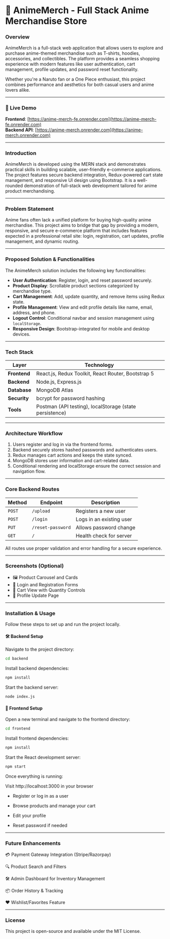 
# 🛒 **AnimeMerch - Full Stack Anime Merchandise Store**

### **Overview**
AnimeMerch is a full-stack web application that allows users to explore and purchase anime-themed merchandise such as T-shirts, hoodies, accessories, and collectibles. The platform provides a seamless shopping experience with modern features like user authentication, cart management, profile updates, and password reset functionality.

Whether you're a Naruto fan or a One Piece enthusiast, this project combines performance and aesthetics for both casual users and anime lovers alike.

---


### 🔗 Live Demo

**Frontend**: [https://anime-merch-fe.onrender.com](https://anime-merch-fe.onrender.com)  
**Backend API**: [https://anime-merch.onrender.com](https://anime-merch.onrender.com)

---


### **Introduction**
AnimeMerch is developed using the MERN stack and demonstrates practical skills in building scalable, user-friendly e-commerce applications. The project features secure backend integration, Redux-powered cart state management, and responsive UI design using Bootstrap. It is a well-rounded demonstration of full-stack web development tailored for anime product merchandising.

---

### **Problem Statement**
Anime fans often lack a unified platform for buying high-quality anime merchandise. This project aims to bridge that gap by providing a modern, responsive, and secure e-commerce platform that includes features expected in a professional retail site: login, registration, cart updates, profile management, and dynamic routing.

---

### **Proposed Solution & Functionalities**
The AnimeMerch solution includes the following key functionalities:

- **User Authentication**: Register, login, and reset password securely.
- **Product Display**: Scrollable product sections categorized by merchandise type.
- **Cart Management**: Add, update quantity, and remove items using Redux state.
- **Profile Management**: View and edit profile details like name, email, address, and phone.
- **Logout Control**: Conditional navbar and session management using `localStorage`.
- **Responsive Design**: Bootstrap-integrated for mobile and desktop devices.

---

### **Tech Stack**

| Layer        | Technology |
|--------------|------------|
| **Frontend** | React.js, Redux Toolkit, React Router, Bootstrap 5 |
| **Backend**  | Node.js, Express.js |
| **Database** | MongoDB Atlas |
| **Security** | bcrypt for password hashing |
| **Tools**    | Postman (API testing), localStorage (state persistence) |

---

### **Architecture Workflow**

1. Users register and log in via the frontend forms.
2. Backend securely stores hashed passwords and authenticates users.
3. Redux manages cart actions and keeps the state synced.
4. MongoDB stores user information and cart-related data.
5. Conditional rendering and localStorage ensure the correct session and navigation flow.

---

### **Core Backend Routes**

| Method | Endpoint           | Description                  |
|--------|--------------------|------------------------------|
| `POST`| `/upload`           | Registers a new user         |
| `POST`| `/login`            | Logs in an existing user     |
| `PUT` | `/reset-password`   | Allows password change       |
| `GET` | `/`                 | Health check for server      |

All routes use proper validation and error handling for a secure experience.

---


### **Screenshots (Optional)**


- 🖼️ Product Carousel and Cards  
- 🔐 Login and Registration Forms
- 🛒 Cart View with Quantity Controls
- 👤 Profile Update Page 

---

### **Installation & Usage**
Follow these steps to set up and run the project locally.


#### **🛠️ Backend Setup**
Navigate to the project directory:

```bash
cd backend
```

Install backend dependencies:

```bash
npm install
```

Start the backend server:

```bash
node index.js
```
#### **🎨 Frontend Setup**
Open a new terminal and navigate to the frontend directory:

```bash
cd frontend
```
Install frontend dependencies:

```bash
npm install
```
Start the React development server:

```bash
npm start
```
Once everything is running:

Visit http://localhost:3000 in your browser

- Register or log in as a user

- Browse products and manage your cart

- Edit your profile

- Reset password if needed

---
### **Future Enhancements**

💳 Payment Gateway Integration (Stripe/Razorpay)

🔍 Product Search and Filters

🛠️ Admin Dashboard for Inventory Management

📦 Order History & Tracking

❤️ Wishlist/Favorites Feature

---
### **License**

This project is open-source and available under the MIT License.






